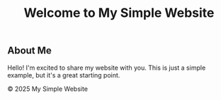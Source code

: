 <!DOCTYPE html>
<html lang="en">
<head>
    <meta charset="UTF-8">
    <meta name="viewport" content="width=device-width, initial-scale=1.0">
    <title>My Simple Website</title>
    <link rel="stylesheet" href="styles.css">
</head>
<body>
    <header>
        <h1>Welcome to My Simple Website</h1>
    </header>
    <main>
        <h2>About Me</h2>
        <p>Hello! I'm excited to share my website with you. This is just a simple example, but it's a great starting point.</p>
    </main>
    <footer>
        <p>&copy; 2025 My Simple Website</p>
    </footer>
</body>
</html>
